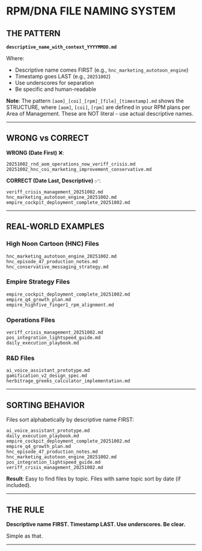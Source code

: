 # RPM/DNA FILE NAMING SYSTEM

## THE PATTERN

**`descriptive_name_with_context_YYYYMMDD.md`**

Where:
- Descriptive name comes FIRST (e.g., `hnc_marketing_autotoon_engine`)
- Timestamp goes LAST (e.g., `20251002`)
- Use underscores for separation
- Be specific and human-readable

**Note**: The pattern `[aom]_[coi]_[rpm]_[file]_[timestamp].md` shows the STRUCTURE, where `[aom]`, `[coi]`, `[rpm]` are defined in your RPM plans per Area of Management. These are NOT literal - use actual descriptive names.

---

## WRONG vs CORRECT

**WRONG (Date First)** ❌:
```
20251002_rnd_aom_operations_now_veriff_crisis.md
20251002_hnc_coi_marketing_improvement_conservative.md
```

**CORRECT (Date Last, Descriptive)** ✅:
```
veriff_crisis_management_20251002.md
hnc_marketing_autotoon_engine_20251002.md
empire_cockpit_deployment_complete_20251002.md
```

---

## REAL-WORLD EXAMPLES

### High Noon Cartoon (HNC) Files
```
hnc_marketing_autotoon_engine_20251002.md
hnc_episode_47_production_notes.md
hnc_conservative_messaging_strategy.md
```

### Empire Strategy Files
```
empire_cockpit_deployment_complete_20251002.md
empire_q4_growth_plan.md
empire_highfive_finger1_rpm_alignment.md
```

### Operations Files
```
veriff_crisis_management_20251002.md
pos_integration_lightspeed_guide.md
daily_execution_playbook.md
```

### R&D Files
```
ai_voice_assistant_prototype.md
gamification_v2_design_spec.md
herbitrage_greeks_calculator_implementation.md
```

---

## SORTING BEHAVIOR

Files sort alphabetically by descriptive name FIRST:

```
ai_voice_assistant_prototype.md
daily_execution_playbook.md
empire_cockpit_deployment_complete_20251002.md
empire_q4_growth_plan.md
hnc_episode_47_production_notes.md
hnc_marketing_autotoon_engine_20251002.md
pos_integration_lightspeed_guide.md
veriff_crisis_management_20251002.md
```

**Result**: Easy to find files by topic. Files with same topic sort by date (if included).

---

## THE RULE

**Descriptive name FIRST. Timestamp LAST. Use underscores. Be clear.**

Simple as that.

---

<!-- Timestamp goes LAST: descriptive_name_20251002.md -->

<!-- Optimized: 2025-10-02 -->

<!-- Last updated: 2025-10-02 -->
